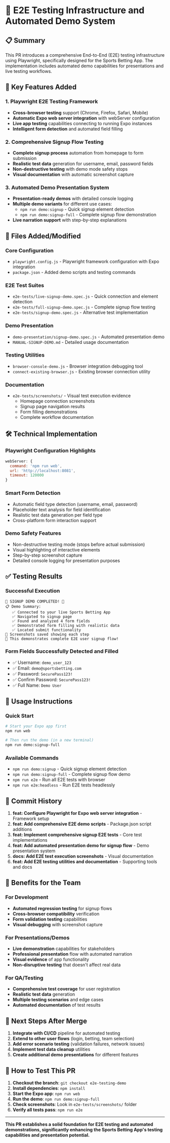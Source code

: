 # 🎯 E2E Testing Infrastructure and Automated Demo System

## 📋 Summary
This PR introduces a comprehensive End-to-End (E2E) testing infrastructure using Playwright, specifically designed for the Sports Betting App. The implementation includes automated demo capabilities for presentations and live testing workflows.

## 🚀 Key Features Added

### 1. Playwright E2E Testing Framework
- **Cross-browser testing** support (Chrome, Firefox, Safari, Mobile)
- **Automatic Expo web server integration** with webServer configuration
- **Live app testing** capabilities connecting to running Expo instances
- **Intelligent form detection** and automated field filling

### 2. Comprehensive Signup Flow Testing
- **Complete signup process** automation from homepage to form submission
- **Realistic test data** generation for username, email, password fields
- **Non-destructive testing** with demo mode safety stops
- **Visual documentation** with automatic screenshot capture

### 3. Automated Demo Presentation System
- **Presentation-ready demos** with detailed console logging
- **Multiple demo variants** for different use cases:
  - `npm run demo:signup` - Quick signup element detection
  - `npm run demo:signup-full` - Complete signup flow demonstration
- **Live narration support** with step-by-step explanations

## 📁 Files Added/Modified

### Core Configuration
- `playwright.config.js` - Playwright framework configuration with Expo integration
- `package.json` - Added demo scripts and testing commands

### E2E Test Suites
- `e2e-tests/live-signup-demo.spec.js` - Quick connection and element detection
- `e2e-tests/full-signup-demo.spec.js` - Complete signup flow testing
- `e2e-tests/signup-demo.spec.js` - Alternative test implementation

### Demo Presentation
- `demo-presentation/signup-demo.spec.js` - Automated presentation demo
- `MANUAL-SIGNUP-DEMO.md` - Detailed usage documentation

### Testing Utilities
- `browser-console-demo.js` - Browser integration debugging tool
- `connect-existing-browser.js` - Existing browser connection utility

### Documentation
- `e2e-tests/screenshots/` - Visual test execution evidence
  - Homepage connection screenshots
  - Signup page navigation results
  - Form filling demonstrations
  - Complete workflow documentation

## 🛠️ Technical Implementation

### Playwright Configuration Highlights
```javascript
webServer: {
  command: 'npm run web',
  url: 'http://localhost:8081',
  timeout: 120000
}
```

### Smart Form Detection
- Automatic field type detection (username, email, password)
- Placeholder text analysis for field identification
- Realistic test data generation per field type
- Cross-platform form interaction support

### Demo Safety Features
- Non-destructive testing mode (stops before actual submission)
- Visual highlighting of interactive elements
- Step-by-step screenshot capture
- Detailed console logging for presentation purposes

## ✅ Testing Results

### Successful Execution
```
🎉 SIGNUP DEMO COMPLETED! 🎉
📋 Demo Summary:
   ✅ Connected to your live Sports Betting App
   ✅ Navigated to signup page
   ✅ Found and analyzed 4 form fields
   ✅ Demonstrated form filling with realistic data
   ✅ Located submit functionality
📸 Screenshots saved showing each step
🎯 This demonstrates complete E2E user signup flow!
```

### Form Fields Successfully Detected and Filled
- ✅ Username: `demo_user_123`
- ✅ Email: `demo@sportsbetting.com`
- ✅ Password: `SecurePass123!`
- ✅ Confirm Password: `SecurePass123!`
- ✅ Full Name: `Demo User`

## 🎯 Usage Instructions

### Quick Start
```bash
# Start your Expo app first
npm run web

# Then run the demo (in a new terminal)
npm run demo:signup-full
```

### Available Commands
- `npm run demo:signup` - Quick signup element detection
- `npm run demo:signup-full` - Complete signup flow demo
- `npm run e2e` - Run all E2E tests with browser
- `npm run e2e:headless` - Run E2E tests headlessly

## 🔄 Commit History

1. **feat: Configure Playwright for Expo web server integration** - Framework setup
2. **feat: Add comprehensive E2E demo scripts** - Package.json script additions
3. **feat: Implement comprehensive signup E2E tests** - Core test implementations
4. **feat: Add automated presentation demo for signup flow** - Demo presentation system
5. **docs: Add E2E test execution screenshots** - Visual documentation
6. **feat: Add E2E testing utilities and documentation** - Supporting tools and docs

## 🎯 Benefits for the Team

### For Development
- **Automated regression testing** for signup flows
- **Cross-browser compatibility** verification
- **Form validation testing** capabilities
- **Visual debugging** with screenshot capture

### For Presentations/Demos
- **Live demonstration** capabilities for stakeholders
- **Professional presentation** flow with automated narration
- **Visual evidence** of app functionality
- **Non-disruptive testing** that doesn't affect real data

### For QA/Testing
- **Comprehensive test coverage** for user registration
- **Realistic test data** generation
- **Multiple testing scenarios** and edge cases
- **Automated documentation** of test results

## 🚀 Next Steps After Merge

1. **Integrate with CI/CD** pipeline for automated testing
2. **Extend to other user flows** (login, betting, team selection)
3. **Add error scenario testing** (validation failures, network issues)
4. **Implement test data cleanup** utilities
5. **Create additional demo presentations** for different features

## 🧪 How to Test This PR

1. **Checkout the branch**: `git checkout e2e-testing-demo`
2. **Install dependencies**: `npm install`
3. **Start the Expo app**: `npm run web`
4. **Run the demo**: `npm run demo:signup-full`
5. **Check screenshots**: Look in `e2e-tests/screenshots/` folder
6. **Verify all tests pass**: `npm run e2e`

---

**This PR establishes a solid foundation for E2E testing and automated demonstrations, significantly enhancing the Sports Betting App's testing capabilities and presentation potential.**